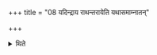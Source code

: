 +++
title = "08 यदिन्द्राय राथन्तरायेति यथासमाम्नातन्"

+++

<details><summary>थिते</summary>

यदिन्द्राय राथन्तरायेति यथासमाम्नातं द्वादशसूत्तानेषु कपालेष्वधिश्रयति ८
</details>
